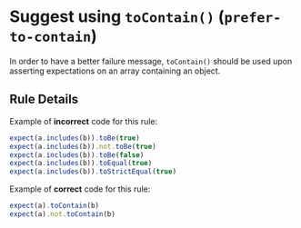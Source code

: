 # Suggest using `toContain()` (`prefer-to-contain`)

In order to have a better failure message, `toContain()` should be used upon
asserting expectations on an array containing an object.

## Rule Details

Example of **incorrect** code for this rule:

```javascript
expect(a.includes(b)).toBe(true)
expect(a.includes(b)).not.toBe(true)
expect(a.includes(b)).toBe(false)
expect(a.includes(b)).toEqual(true)
expect(a.includes(b)).toStrictEqual(true)
```

Example of **correct** code for this rule:

```javascript
expect(a).toContain(b)
expect(a).not.toContain(b)
```
